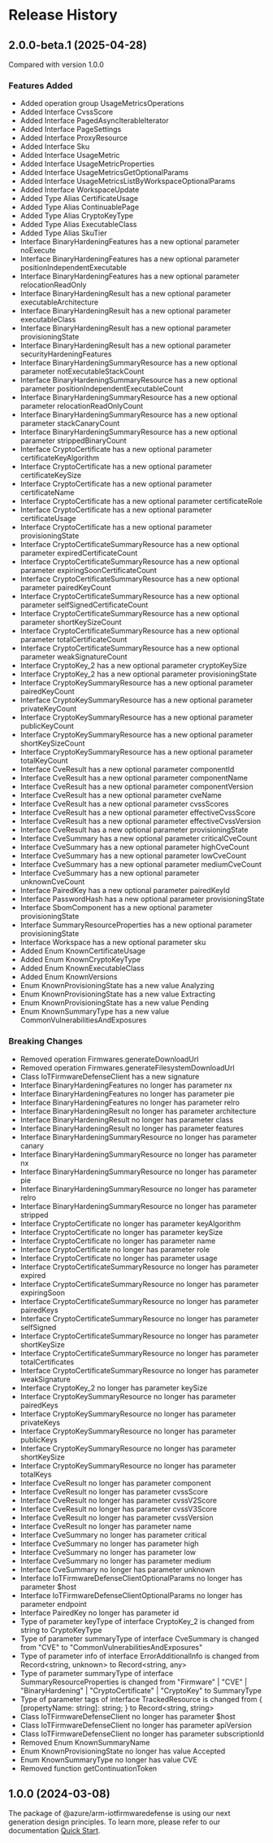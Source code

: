 # Release History
    
## 2.0.0-beta.1 (2025-04-28)
Compared with version 1.0.0
    
### Features Added

  - Added operation group UsageMetricsOperations
  - Added Interface CvssScore
  - Added Interface PagedAsyncIterableIterator
  - Added Interface PageSettings
  - Added Interface ProxyResource
  - Added Interface Sku
  - Added Interface UsageMetric
  - Added Interface UsageMetricProperties
  - Added Interface UsageMetricsGetOptionalParams
  - Added Interface UsageMetricsListByWorkspaceOptionalParams
  - Added Interface WorkspaceUpdate
  - Added Type Alias CertificateUsage
  - Added Type Alias ContinuablePage
  - Added Type Alias CryptoKeyType
  - Added Type Alias ExecutableClass
  - Added Type Alias SkuTier
  - Interface BinaryHardeningFeatures has a new optional parameter noExecute
  - Interface BinaryHardeningFeatures has a new optional parameter positionIndependentExecutable
  - Interface BinaryHardeningFeatures has a new optional parameter relocationReadOnly
  - Interface BinaryHardeningResult has a new optional parameter executableArchitecture
  - Interface BinaryHardeningResult has a new optional parameter executableClass
  - Interface BinaryHardeningResult has a new optional parameter provisioningState
  - Interface BinaryHardeningResult has a new optional parameter securityHardeningFeatures
  - Interface BinaryHardeningSummaryResource has a new optional parameter notExecutableStackCount
  - Interface BinaryHardeningSummaryResource has a new optional parameter positionIndependentExecutableCount
  - Interface BinaryHardeningSummaryResource has a new optional parameter relocationReadOnlyCount
  - Interface BinaryHardeningSummaryResource has a new optional parameter stackCanaryCount
  - Interface BinaryHardeningSummaryResource has a new optional parameter strippedBinaryCount
  - Interface CryptoCertificate has a new optional parameter certificateKeyAlgorithm
  - Interface CryptoCertificate has a new optional parameter certificateKeySize
  - Interface CryptoCertificate has a new optional parameter certificateName
  - Interface CryptoCertificate has a new optional parameter certificateRole
  - Interface CryptoCertificate has a new optional parameter certificateUsage
  - Interface CryptoCertificate has a new optional parameter provisioningState
  - Interface CryptoCertificateSummaryResource has a new optional parameter expiredCertificateCount
  - Interface CryptoCertificateSummaryResource has a new optional parameter expiringSoonCertificateCount
  - Interface CryptoCertificateSummaryResource has a new optional parameter pairedKeyCount
  - Interface CryptoCertificateSummaryResource has a new optional parameter selfSignedCertificateCount
  - Interface CryptoCertificateSummaryResource has a new optional parameter shortKeySizeCount
  - Interface CryptoCertificateSummaryResource has a new optional parameter totalCertificateCount
  - Interface CryptoCertificateSummaryResource has a new optional parameter weakSignatureCount
  - Interface CryptoKey_2 has a new optional parameter cryptoKeySize
  - Interface CryptoKey_2 has a new optional parameter provisioningState
  - Interface CryptoKeySummaryResource has a new optional parameter pairedKeyCount
  - Interface CryptoKeySummaryResource has a new optional parameter privateKeyCount
  - Interface CryptoKeySummaryResource has a new optional parameter publicKeyCount
  - Interface CryptoKeySummaryResource has a new optional parameter shortKeySizeCount
  - Interface CryptoKeySummaryResource has a new optional parameter totalKeyCount
  - Interface CveResult has a new optional parameter componentId
  - Interface CveResult has a new optional parameter componentName
  - Interface CveResult has a new optional parameter componentVersion
  - Interface CveResult has a new optional parameter cveName
  - Interface CveResult has a new optional parameter cvssScores
  - Interface CveResult has a new optional parameter effectiveCvssScore
  - Interface CveResult has a new optional parameter effectiveCvssVersion
  - Interface CveResult has a new optional parameter provisioningState
  - Interface CveSummary has a new optional parameter criticalCveCount
  - Interface CveSummary has a new optional parameter highCveCount
  - Interface CveSummary has a new optional parameter lowCveCount
  - Interface CveSummary has a new optional parameter mediumCveCount
  - Interface CveSummary has a new optional parameter unknownCveCount
  - Interface PairedKey has a new optional parameter pairedKeyId
  - Interface PasswordHash has a new optional parameter provisioningState
  - Interface SbomComponent has a new optional parameter provisioningState
  - Interface SummaryResourceProperties has a new optional parameter provisioningState
  - Interface Workspace has a new optional parameter sku
  - Added Enum KnownCertificateUsage
  - Added Enum KnownCryptoKeyType
  - Added Enum KnownExecutableClass
  - Added Enum KnownVersions
  - Enum KnownProvisioningState has a new value Analyzing
  - Enum KnownProvisioningState has a new value Extracting
  - Enum KnownProvisioningState has a new value Pending
  - Enum KnownSummaryType has a new value CommonVulnerabilitiesAndExposures

### Breaking Changes

  - Removed operation Firmwares.generateDownloadUrl
  - Removed operation Firmwares.generateFilesystemDownloadUrl
  - Class IoTFirmwareDefenseClient has a new signature
  - Interface BinaryHardeningFeatures no longer has parameter nx
  - Interface BinaryHardeningFeatures no longer has parameter pie
  - Interface BinaryHardeningFeatures no longer has parameter relro
  - Interface BinaryHardeningResult no longer has parameter architecture
  - Interface BinaryHardeningResult no longer has parameter class
  - Interface BinaryHardeningResult no longer has parameter features
  - Interface BinaryHardeningSummaryResource no longer has parameter canary
  - Interface BinaryHardeningSummaryResource no longer has parameter nx
  - Interface BinaryHardeningSummaryResource no longer has parameter pie
  - Interface BinaryHardeningSummaryResource no longer has parameter relro
  - Interface BinaryHardeningSummaryResource no longer has parameter stripped
  - Interface CryptoCertificate no longer has parameter keyAlgorithm
  - Interface CryptoCertificate no longer has parameter keySize
  - Interface CryptoCertificate no longer has parameter name
  - Interface CryptoCertificate no longer has parameter role
  - Interface CryptoCertificate no longer has parameter usage
  - Interface CryptoCertificateSummaryResource no longer has parameter expired
  - Interface CryptoCertificateSummaryResource no longer has parameter expiringSoon
  - Interface CryptoCertificateSummaryResource no longer has parameter pairedKeys
  - Interface CryptoCertificateSummaryResource no longer has parameter selfSigned
  - Interface CryptoCertificateSummaryResource no longer has parameter shortKeySize
  - Interface CryptoCertificateSummaryResource no longer has parameter totalCertificates
  - Interface CryptoCertificateSummaryResource no longer has parameter weakSignature
  - Interface CryptoKey_2 no longer has parameter keySize
  - Interface CryptoKeySummaryResource no longer has parameter pairedKeys
  - Interface CryptoKeySummaryResource no longer has parameter privateKeys
  - Interface CryptoKeySummaryResource no longer has parameter publicKeys
  - Interface CryptoKeySummaryResource no longer has parameter shortKeySize
  - Interface CryptoKeySummaryResource no longer has parameter totalKeys
  - Interface CveResult no longer has parameter component
  - Interface CveResult no longer has parameter cvssScore
  - Interface CveResult no longer has parameter cvssV2Score
  - Interface CveResult no longer has parameter cvssV3Score
  - Interface CveResult no longer has parameter cvssVersion
  - Interface CveResult no longer has parameter name
  - Interface CveSummary no longer has parameter critical
  - Interface CveSummary no longer has parameter high
  - Interface CveSummary no longer has parameter low
  - Interface CveSummary no longer has parameter medium
  - Interface CveSummary no longer has parameter unknown
  - Interface IoTFirmwareDefenseClientOptionalParams no longer has parameter $host
  - Interface IoTFirmwareDefenseClientOptionalParams no longer has parameter endpoint
  - Interface PairedKey no longer has parameter id
  - Type of parameter keyType of interface CryptoKey_2 is changed from string to CryptoKeyType
  - Type of parameter summaryType of interface CveSummary is changed from "CVE" to "CommonVulnerabilitiesAndExposures"
  - Type of parameter info of interface ErrorAdditionalInfo is changed from Record<string, unknown> to Record<string, any>
  - Type of parameter summaryType of interface SummaryResourceProperties is changed from "Firmware" | "CVE" | "BinaryHardening" | "CryptoCertificate" | "CryptoKey" to SummaryType
  - Type of parameter tags of interface TrackedResource is changed from {
        [propertyName: string]: string;
    } to Record<string, string>
  - Class IoTFirmwareDefenseClient no longer has parameter $host
  - Class IoTFirmwareDefenseClient no longer has parameter apiVersion
  - Class IoTFirmwareDefenseClient no longer has parameter subscriptionId
  - Removed Enum KnownSummaryName
  - Enum KnownProvisioningState no longer has value Accepted
  - Enum KnownSummaryType no longer has value CVE
  - Removed function getContinuationToken
    
    
## 1.0.0 (2024-03-08)

The package of @azure/arm-iotfirmwaredefense is using our next generation design principles. To learn more, please refer to our documentation [Quick Start](https://aka.ms/azsdk/js/mgmt/quickstart ).
